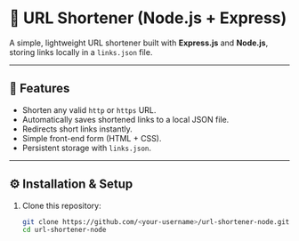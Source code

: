 # 🔗 URL Shortener (Node.js + Express)

A simple, lightweight URL shortener built with **Express.js** and **Node.js**, storing links locally in a `links.json` file.

---

## 🚀 Features
- Shorten any valid `http` or `https` URL.
- Automatically saves shortened links to a local JSON file.
- Redirects short links instantly.
- Simple front-end form (HTML + CSS).
- Persistent storage with `links.json`.

---

## ⚙️ Installation & Setup
1. Clone this repository:
   ```bash
   git clone https://github.com/<your-username>/url-shortener-node.git
   cd url-shortener-node
